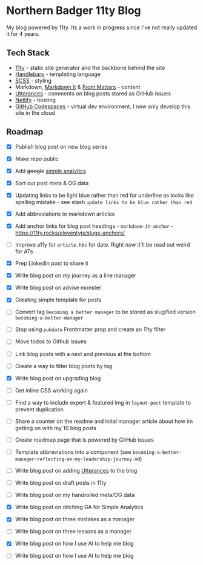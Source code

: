 # Northern Badger 11ty Blog

My blog powered by 11ty. Its a work in progress since I've not really updated it for 4 years.

## Tech Stack

- [11ty](https://www.11ty.dev/) - static site generator and the backbone behind the site
- [Handlebars](https://handlebarsjs.com/) - templating language
- [SCSS](https://sass-lang.com/) - styling
- Markdown, [Markdown It](https://github.com/markdown-it/markdown-it) & [Front Matters](https://github.com/jxson/front-matters) - content
- [Utterances](https://utteranc.es/) - comments on blog posts stored as GitHub issues
- [Netlify](https://www.netlify.com/) - hosting
- [GitHub Codespaces](https://github.com/features/codespaces) - virtual dev environment. I now only develop this site in the cloud

## Roadmap

- [x] Publish blog post on new blog series
- [x] Make repo public
- [x] Add ~~google~~ [simple analytics](https://www.simpleanalytics.com/)
- [x] Sort out post meta & OG data
- [x] Updating links to be light blue rather than red for underline as looks like spelling mistake - see stash `update links to be blue rather than red`
- [x] Add abbreviations to markdown articles
- [x] Add anchor links for blog post headings - `markdown-it-anchor` - https://11ty.rocks/eleventyjs/slugs-anchors/
- [ ] Improve a11y for `article.hbs` for date. Right now it'll be read out weird for ATs
- [x] Prep LinkedIn post to share it
- [x] Write blog post on my journey as a line manager
- [x] Write blog post on advise monster
- [x] Creating simple template for posts
- [ ] Convert tag `Becoming a better manager` to be stored as slugified version `becoming-a-better-manager`
- [ ] Stop using `pubdate` Frontmatter prop and create an 11ty filter
- [ ] Move todos to Github issues
- [ ] Link blog posts with a next and previous at the bottom
- [ ] Create a way to filter blog posts by tag
- [x] Write blog post on upgrading blog
- [ ] Get inline CSS working again
- [ ] Find a way to include expert & featured img in `layout-post` template to prevent duplication
- [ ] Share a counter on the readme and inital manager article about how im getting on with my 10 blog posts
- [ ] Create roadmap page that is powered by GitHub issues
- [ ] Template abbreviations into a component (see `becoming-a-better-manager-reflecting-on-my-leadership-journey.md`)
- [ ] Write blog post on adding [Utterances](https://utteranc.es/) to the blog
- [ ] Write blog post on draft posts in 11ty
- [ ] Write blog post on my handrolled meta/OG data
- [x] Write blog post on ditching GA for Simple Analytics
- [x] Write blog post on three mistakes as a manager
- [ ] Write blog post on three lessons as a manager
- [x] Write blog post on how I use AI to help me blog
- [ ] Write blog post on how I use AI to help me blog
 
